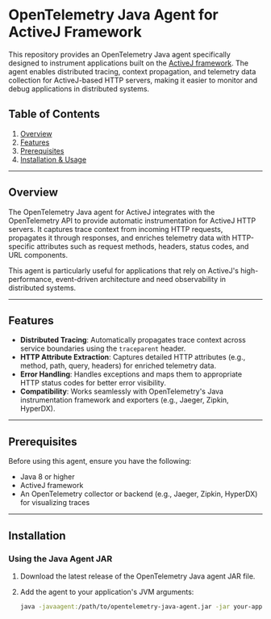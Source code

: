 # OpenTelemetry Java Agent for ActiveJ Framework

This repository provides an OpenTelemetry Java agent specifically designed to instrument applications built on the [ActiveJ framework](https://activej.io/). The agent enables distributed tracing, context propagation, and telemetry data collection for ActiveJ-based HTTP servers, making it easier to monitor and debug applications in distributed systems.

## Table of Contents

1. [Overview](#overview)
2. [Features](#features)
3. [Prerequisites](#prerequisites)
4. [Installation & Usage](#installation)

---

## Overview

The OpenTelemetry Java agent for ActiveJ integrates with the OpenTelemetry API to provide automatic instrumentation for ActiveJ HTTP servers. It captures trace context from incoming HTTP requests, propagates it through responses, and enriches telemetry data with HTTP-specific attributes such as request methods, headers, status codes, and URL components.

This agent is particularly useful for applications that rely on ActiveJ's high-performance, event-driven architecture and need observability in distributed systems.

---

## Features

- **Distributed Tracing**: Automatically propagates trace context across service boundaries using the `traceparent` header.
- **HTTP Attribute Extraction**: Captures detailed HTTP attributes (e.g., method, path, query, headers) for enriched telemetry data.
- **Error Handling**: Handles exceptions and maps them to appropriate HTTP status codes for better error visibility.
- **Compatibility**: Works seamlessly with OpenTelemetry's Java instrumentation framework and exporters (e.g., Jaeger, Zipkin, HyperDX).

---

## Prerequisites

Before using this agent, ensure you have the following:

- Java 8 or higher
- ActiveJ framework
- An OpenTelemetry collector or backend (e.g., Jaeger, Zipkin, HyperDX) for visualizing traces

---

## Installation

### Using the Java Agent JAR

1. Download the latest release of the OpenTelemetry Java agent JAR file.
2. Add the agent to your application's JVM arguments:

   ```bash
   java -javaagent:/path/to/opentelemetry-java-agent.jar -jar your-application.jar
   ```
